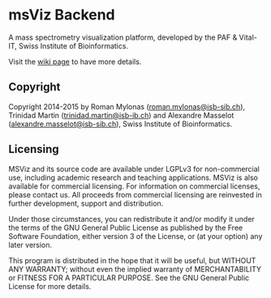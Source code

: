 # msViz Backend
A mass spectrometry visualization platform, developed by the PAF & Vital-IT, Swiss Institute of Bioinformatics.


Visit the [wiki page](../../wiki) to have more details.

## Copyright
Copyright 2014-2015 by Roman Mylonas (roman.mylonas@isb-sib.ch), Trinidad Martin (trinidad.martin@isb-ib.ch) and Alexandre Masselot (alexandre.masselot@isb-sib.ch), Swiss Institute of Bioinformatics.


## Licensing

MSViz and its source code are  available under LGPLv3 for non-commercial use, including academic research and teaching applications.
MSViz is also available for commercial licensing. For information on commercial licenses, please contact us.
All proceeds from commercial licensing are reinvested in further development, support and distribution.

Under those circumstances, you can redistribute it and/or modify
it under the terms of the GNU General Public License as published by
the Free Software Foundation, either version 3 of the License, or
(at your option) any later version.

This program is distributed in the hope that it will be useful,
but WITHOUT ANY WARRANTY; without even the implied warranty of
MERCHANTABILITY or FITNESS FOR A PARTICULAR PURPOSE.  See the
GNU General Public License for more details.

